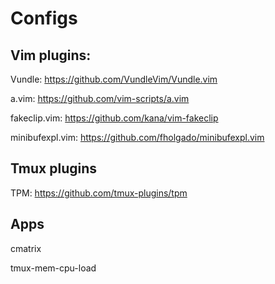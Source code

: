 # Configs

## Vim plugins:

Vundle: https://github.com/VundleVim/Vundle.vim

a.vim: https://github.com/vim-scripts/a.vim

fakeclip.vim: https://github.com/kana/vim-fakeclip

minibufexpl.vim: https://github.com/fholgado/minibufexpl.vim

## Tmux plugins
TPM: https://github.com/tmux-plugins/tpm

## Apps
cmatrix

tmux-mem-cpu-load

